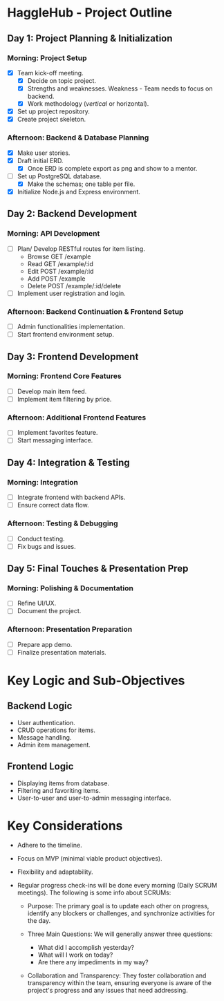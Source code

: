 # HaggleHub - Project Outline

## Day 1: Project Planning & Initialization

### Morning: Project Setup
- [x] Team kick-off meeting.
  - [x] Decide on topic project.
  - [x] Strengths and weaknesses. Weakness - Team needs to focus on backend.
  - [x] Work methodology (*vertical* or horizontal).
- [x] Set up project repository.
- [x] Create project skeleton.

### Afternoon: Backend & Database Planning
- [x] Make user stories.
- [x] Draft initial ERD.
  - [x] Once ERD is complete export as png and show to a mentor.
- [ ] Set up PostgreSQL database.
  - [x] Make the schemas; one table per file.
- [x] Initialize Node.js and Express environment.

## Day 2: Backend Development

### Morning: API Development
- [ ] Plan/ Develop RESTful routes for item listing.
  - Browse GET /example
  - Read GET /example/:id
  - Edit POST /example/:id
  - Add POST /example
  - Delete POST /example/:id/delete
- [ ] Implement user registration and login.

### Afternoon: Backend Continuation & Frontend Setup
- [ ] Admin functionalities implementation.
- [ ] Start frontend environment setup.

## Day 3: Frontend Development

### Morning: Frontend Core Features
- [ ] Develop main item feed.
- [ ] Implement item filtering by price.

### Afternoon: Additional Frontend Features
- [ ] Implement favorites feature.
- [ ] Start messaging interface.

## Day 4: Integration & Testing

### Morning: Integration
- [ ] Integrate frontend with backend APIs.
- [ ] Ensure correct data flow.

### Afternoon: Testing & Debugging
- [ ] Conduct testing.
- [ ] Fix bugs and issues.

## Day 5: Final Touches & Presentation Prep

### Morning: Polishing & Documentation
- [ ] Refine UI/UX.
- [ ] Document the project.

### Afternoon: Presentation Preparation
- [ ] Prepare app demo.
- [ ] Finalize presentation materials.

# Key Logic and Sub-Objectives

## Backend Logic
- User authentication.
- CRUD operations for items.
- Message handling.
- Admin item management.

## Frontend Logic
- Displaying items from database.
- Filtering and favoriting items.
- User-to-user and user-to-admin messaging interface.

# Key Considerations
- Adhere to the timeline.

- Focus on MVP (minimal viable product objectives).

- Flexibility and adaptability.

- Regular progress check-ins will be done every morning (Daily SCRUM meetings). The following is some info about SCRUMs:

  - Purpose: The primary goal is to update each other on progress, identify any blockers or challenges, and synchronize activities for the day.

  - Three Main Questions: We will generally answer three questions:
    - What did I accomplish yesterday?
    - What will I work on today?
    - Are there any impediments in my way?

  - Collaboration and Transparency: They foster collaboration and transparency within the team, ensuring everyone is aware of the project's progress and any issues that need addressing.

